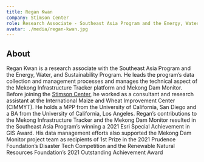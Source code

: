 ```yaml
---
title: Regan Kwan
company: Stimson Center
role: Research Associate - Southeast Asia Program and the Energy, Water, and Sustainability Program
avatar: ./media/regan-kwan.jpg
---
```

## About

Regan Kwan is a research associate with the Southeast Asia Program and the Energy, Water, and Sustainability Program. He leads the program’s data collection and management processes and manages the technical aspect of the Mekong Infrastructure Tracker platform and Mekong Dam Monitor. Before joining the [Stimson Center](https://www.stimson.org/), he worked as a consultant and research assistant at the International Maize and Wheat Improvement Center (CIMMYT). He holds a MPP from the University of California, San Diego and a BA from the University of California, Los Angeles. Regan’s contributions to the Mekong Infrastructure Tracker and the Mekong Dam Monitor resulted in the Southeast Asia Program’s winning a 2021 Esri Special Achievement in GIS Award. His data management efforts also supported the Mekong Dam Monitor project team as recipients of 1st Prize in the 2021 Prudence Foundation’s Disaster Tech Competition and the Renewable Natural Resources Foundation’s 2021 Outstanding Achievement Award